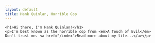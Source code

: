 ```yaml
---
layout: default
title: Hank Quinlan, Horrible Cop
---
```


	<h1>Hi there, I'm Hank Quinlan!</h1>
	<p>I'm best known as the horrible cop from <em>A Touch of Evil</em> Don't trust me. <a href="/index">Read more about my life...</a></p>

